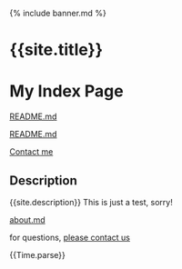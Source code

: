 {% include banner.md %}

# {{site.title}}

# My Index Page 

[README.md](https://github.com/Jnthnoaa/group-website/blob/main/README.md)

[README.md](README.md)

[Contact me](contact.md)

## Description

{{site.description}}
This is just a test, sorry!

[about.md](about.md)

for questions, [please contact us](mailto:{{site.email}})

{{Time.parse}}
